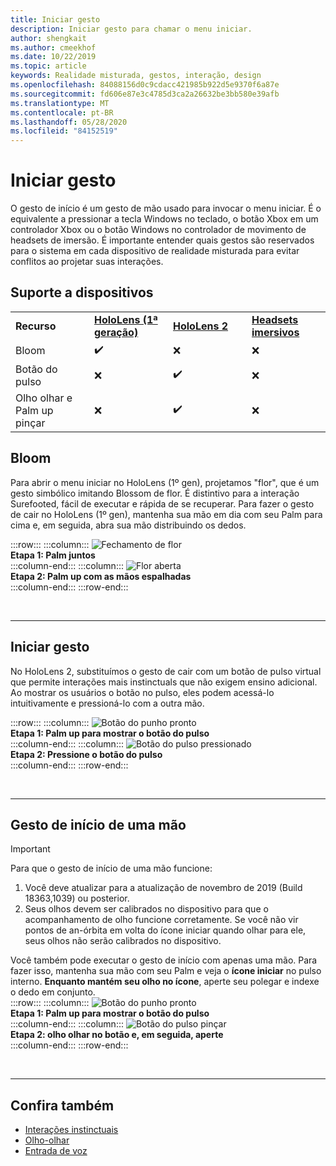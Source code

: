 ```yaml
---
title: Iniciar gesto
description: Iniciar gesto para chamar o menu iniciar.
author: shengkait
ms.author: cmeekhof
ms.date: 10/22/2019
ms.topic: article
keywords: Realidade misturada, gestos, interação, design
ms.openlocfilehash: 84088156d0c9cdacc421985b922d5e9370f6a87e
ms.sourcegitcommit: fd606e87e3c4785d3ca2a26632be3bb580e39afb
ms.translationtype: MT
ms.contentlocale: pt-BR
ms.lasthandoff: 05/28/2020
ms.locfileid: "84152519"
---
```

# <a name="start-gesture"></a>Iniciar gesto

O gesto de início é um gesto de mão usado para invocar o menu iniciar. É o equivalente a pressionar a tecla Windows no teclado, o botão Xbox em um controlador Xbox ou o botão Windows no controlador de movimento de headsets de imersão. É importante entender quais gestos são reservados para o sistema em cada dispositivo de realidade misturada para evitar conflitos ao projetar suas interações.

## <a name="device-support"></a>Suporte a dispositivos

<table>
    <colgroup>
    <col width="25%" />
    <col width="25%" />
    <col width="25%" />
    <col width="25%" />
    </colgroup>
    <tr>
        <td><strong>Recurso</strong></td>
        <td><a href="hololens-hardware-details.md"><strong>HoloLens (1ª geração)</strong></a></td>
        <td><a href="https://docs.microsoft.com/hololens/hololens2-hardware"><strong>HoloLens 2</strong></td>
        <td><a href="immersive-headset-hardware-details.md"><strong>Headsets imersivos</strong></a></td>
    </tr>
     <tr>
        <td>Bloom</td>
        <td>✔️</td>
        <td>❌</td>
        <td>❌</td>
    </tr>
     <tr>
        <td>Botão do pulso</td>
        <td>❌</td>
        <td>✔️</td>
        <td>❌</td>
    </tr>
    <tr>
        <td>Olho olhar e Palm up pinçar</td>
        <td>❌</td>
        <td>✔️</td>
        <td>❌</td>
    </tr>
</table>

## <a name="bloom"></a>Bloom
Para abrir o menu iniciar no HoloLens (1º gen), projetamos "flor", que é um gesto simbólico imitando Blossom de flor. É distintivo para a interação Surefooted, fácil de executar e rápida de se recuperar. Para fazer o gesto de cair no HoloLens (1º gen), mantenha sua mão em dia com seu Palm para cima e, em seguida, abra sua mão distribuindo os dedos.

:::row:::
    :::column:::
        ![Fechamento de flor](images/bloom-close.png)<br>
        **Etapa 1: Palm juntos**<br>
    :::column-end:::
    :::column:::
        ![Flor aberta](images/bloom-open.png)<br>
        **Etapa 2: Palm up com as mãos espalhadas**<br>
    :::column-end:::
:::row-end:::

<br>

---

## <a name="start-gesture"></a>Iniciar gesto
No HoloLens 2, substituímos o gesto de cair com um botão de pulso virtual que permite interações mais instinctuals que não exigem ensino adicional. Ao mostrar os usuários o botão no pulso, eles podem acessá-lo intuitivamente e pressioná-lo com a outra mão.

:::row:::
    :::column:::
        ![Botão do punho pronto](images/wrist-button-ready.png)<br>
        **Etapa 1: Palm up para mostrar o botão do pulso**<br>
    :::column-end:::
    :::column:::
        ![Botão do pulso pressionado](images/wrist-button-press.png)<br>
        **Etapa 2: Pressione o botão do pulso**<br>
    :::column-end:::
:::row-end:::

<br>

---


## <a name="one-handed-start-gesture"></a>Gesto de início de uma mão

> [!IMPORTANT]
> Para que o gesto de início de uma mão funcione:
>
> 1. Você deve atualizar para a atualização de novembro de 2019 (Build 18363,1039) ou posterior.
> 1. Seus olhos devem ser calibrados no dispositivo para que o acompanhamento de olho funcione corretamente. Se você não vir pontos de an-órbita em volta do ícone iniciar quando olhar para ele, seus olhos não serão calibrados no dispositivo.

Você também pode executar o gesto de início com apenas uma mão. Para fazer isso, mantenha sua mão com seu Palm e veja o **ícone iniciar** no pulso interno. **Enquanto mantém seu olho no ícone**, aperte seu polegar e indexe o dedo em conjunto.<br>
:::row:::
    :::column:::
        ![Botão do punho pronto](images/wrist-button-ready.png)<br>
        **Etapa 1: Palm up para mostrar o botão do pulso**<br>
    :::column-end:::
    :::column:::
        ![Botão do pulso pinçar](images/wrist-button-pinch.png)<br>
        **Etapa 2: olho olhar no botão e, em seguida, aperte**<br>
    :::column-end:::
:::row-end:::

<br>

---

## <a name="see-also"></a>Confira também

* [Interações instinctuais](interaction-fundamentals.md)
* [Olho-olhar](eye-tracking.md)
* [Entrada de voz](voice-input.md)
